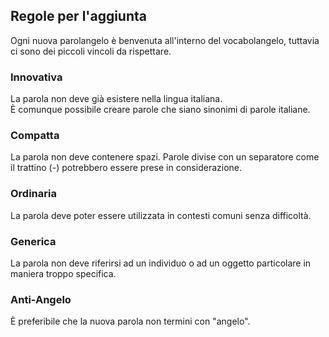 <section class="wrapper style1 align-center">
    <div class="inner">
        <h2>Regole per l'aggiunta</h2>
        <p>Ogni nuova parolangelo è benvenuta all'interno del vocabolangelo, tuttavia ci sono dei piccoli vincoli da rispettare.</p>
        <div class="items style1 medium onscroll-fade-in">
            <section>
                <span class="icon style2 major fa-star"></span>
                <h3>Innovativa</h3>
                <p>
                La parola non deve già esistere nella lingua italiana. <br>
                È comunque possibile creare parole che siano sinonimi di parole italiane.
                </p>
            </section>
            <section>
                <span class="icon solid style2 major fa-gem"></span>
                <h3>Compatta</h3>
                <p>
                La parola non deve contenere spazi.
                Parole divise con un separatore come il trattino (-) potrebbero essere prese in considerazione.
                </p>
            </section>
            <section>
                <span class="icon solid style2 major fa-comment-dots"></span>
                <h3>Ordinaria</h3>
                <p>La parola deve poter essere utilizzata in contesti comuni senza difficoltà.</p>
            </section>
            <section>
                <span class="icon solid style2 major fa-recycle"></span>
                <h3>Generica</h3>
                <p>La parola non deve riferirsi ad un individuo o ad un oggetto particolare in maniera troppo specifica.</p>
            </section>
            <section>
                <span class="icon solid style2 major fa-skull-crossbones"></span>
                <h3>Anti-Angelo</h3>
                <p>È preferibile che la nuova parola non termini con "angelo".</p>
            </section>
        </div>
    </div>
</section>
